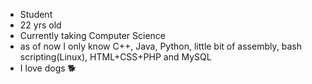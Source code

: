 - Student
- 22 yrs old
- Currently taking Computer Science
- as of now I only know C++, Java, Python, little bit of assembly, bash scripting(Linux), HTML+CSS+PHP and MySQL
- I love dogs 🐕
<!---
jerwintuchi/jerwintuchi is a ✨ special ✨ repository because its `README.md` (this file) appears on your GitHub profile.
You can click the Preview link to take a look at your changes.
--->
